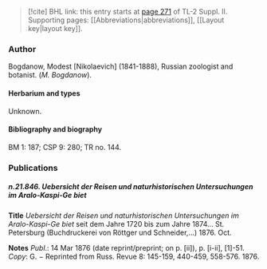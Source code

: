 > [!cite] BHL link: this entry starts at [page 271](https://www.biodiversitylibrary.org/item/103859#page/281/mode/1up) of TL-2 Suppl. II.
> Supporting pages: [[Abbreviations|abbreviations]], [[Layout key|layout key]].

### Author

Bogdanow, Modest \[Nikolaevich\] (1841-1888), Russian zoologist and botanist. (*M. Bogdanow*).

#### Herbarium and types

Unknown.

#### Bibliography and biography

BM 1: 187; CSP 9: 280; TR no. 144.

### Publications

##### n.21.846. Uebersicht der Reisen und naturhistorischen Untersuchungen im Aralo-Kaspi-Ge biet

**Title**
*Uebersicht der Reisen und naturhistorischen Untersuchungen im Aralo-Kaspi-Ge biet* seit dem Jahre 1720 bis zum Jahre 1874... St. Petersburg (Buchdruckerei von Röttger und Schneider,...) 1876. Oct.

**Notes**
*Publ*.: 14 Mar 1876 (date reprint/preprint; on p. \[ii\]), p. \[i-ii\], \[1\]-51. *Copy*: G. − Reprinted from Russ. Revue 8: 145-159, 440-459, 558-576. 1876.

